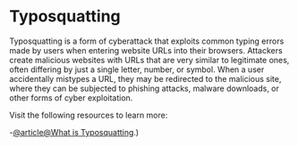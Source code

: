 # Typosquatting

Typosquatting is a form of cyberattack that exploits common typing errors made by users when entering website URLs into their browsers. Attackers create malicious websites with URLs that are very similar to legitimate ones, often differing by just a single letter, number, or symbol. When a user accidentally mistypes a URL, they may be redirected to the malicious site, where they can be subjected to phishing attacks, malware downloads, or other forms of cyber exploitation.

Visit the following resources to learn more:

-[@article@What is Typosquatting](https://www.mcafee.com/learn/what-is-typosquatting/#:~:text=Typosquatting%2C%20also%20known%20as%20URL,%E2%80%9CGoogle.com%E2%80%9D).)

